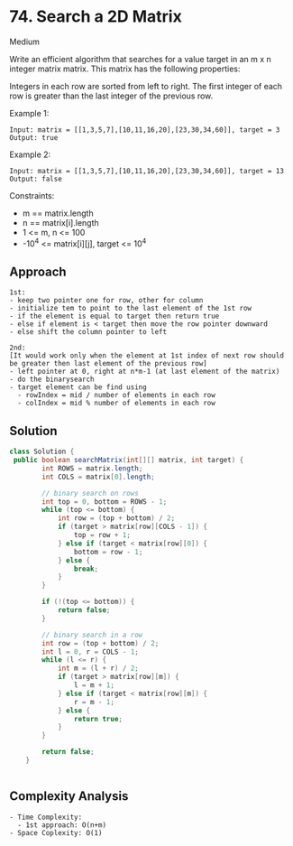 # 74. Search a 2D Matrix
Medium


Write an efficient algorithm that searches for a value target in an m x n integer matrix matrix. This matrix has the following properties:

Integers in each row are sorted from left to right.
The first integer of each row is greater than the last integer of the previous row.
 

Example 1:
```
Input: matrix = [[1,3,5,7],[10,11,16,20],[23,30,34,60]], target = 3
Output: true
```
Example 2:
```
Input: matrix = [[1,3,5,7],[10,11,16,20],[23,30,34,60]], target = 13
Output: false
``` 

Constraints:

- m == matrix.length
- n == matrix[i].length
- 1 <= m, n <= 100
- -10<sup>4</sup> <= matrix[i][j], target <= 10<sup>4</sup>

## Approach
```
1st:
- keep two pointer one for row, other for column
- initialize tem to point to the last element of the 1st row
- if the element is equal to target then return true
- else if element is < target then move the row pointer downward
- else shift the column pointer to left

2nd: 
[It would work only when the element at 1st index of next row should be greater then last element of the previous row]
- left pointer at 0, right at n*m-1 (at last element of the matrix)
- do the binarysearch
- target element can be find using 
  - rowIndex = mid / number of elements in each row
  - colIndex = mid % number of elements in each row
```

## Solution
```java
class Solution {
 public boolean searchMatrix(int[][] matrix, int target) {
        int ROWS = matrix.length;
        int COLS = matrix[0].length;

        // binary search on rows
        int top = 0, bottom = ROWS - 1;
        while (top <= bottom) {
            int row = (top + bottom) / 2;
            if (target > matrix[row][COLS - 1]) {
                top = row + 1;
            } else if (target < matrix[row][0]) {
                bottom = row - 1;
            } else {
                break;
            }
        }

        if (!(top <= bottom)) {
            return false;
        }

        // binary search in a row
        int row = (top + bottom) / 2;
        int l = 0, r = COLS - 1;
        while (l <= r) {
            int m = (l + r) / 2;
            if (target > matrix[row][m]) {
                l = m + 1;
            } else if (target < matrix[row][m]) {
                r = m - 1;
            } else {
                return true;
            }
        }

        return false;
    }



```

## Complexity Analysis
```
- Time Complexity:
  - 1st approach: O(n+m)
- Space Coplexity: O(1) 
```
